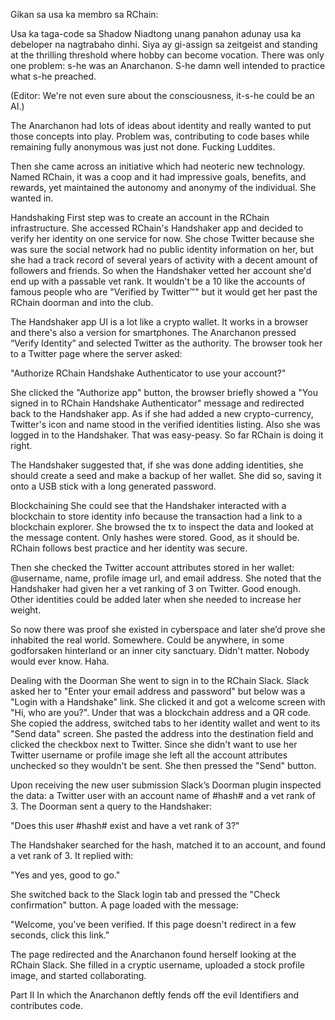 Gikan sa usa ka membro sa RChain:

Usa ka taga-code sa Shadow
Niadtong unang panahon adunay usa ka debeloper na nagtrabaho dinhi. Siya ay gi-assign sa zeitgeist and standing at the thrilling threshold where hobby can become vocation. There was only one problem: s-he was an Anarchanon. S-he damn well intended to practice what s-he preached.

(Editor: We're not even sure about the consciousness, it-s-he could be an AI.)

The Anarchanon had lots of ideas about identity and really wanted to put those concepts into play. Problem was, contributing to code bases while remaining fully anonymous was just not done. Fucking Luddites.

Then she came across an initiative which had neoteric new technology. Named RChain, it was a coop and it had impressive goals, benefits, and rewards, yet maintained the autonomy and anonymy of the individual. She wanted in.

Handshaking
First step was to create an account in the RChain infrastructure. She accessed RChain's Handshaker app and decided to verify her identity on one service for now. She chose Twitter because she was sure the social network had no public identity information on her, but she had a track record of several years of activity with a decent amount of followers and friends. So when the Handshaker vetted her account she'd end up with a passable vet rank. It wouldn't be a 10 like the accounts of famous people who are "Verified by Twitter™" but it would get her past the RChain doorman and into the club.

The Handshaker app UI is a lot like a crypto wallet. It works in a browser and there's also a version for smartphones. The Anarchanon pressed “Verify Identity” and selected Twitter as the authority. The browser took her to a Twitter page where the server asked:

"Authorize RChain Handshake Authenticator to use your account?"

She clicked the "Authorize app" button, the browser briefly showed a "You signed in to RChain Handshake Authenticator" message and redirected back to the Handshaker app. As if she had added a new crypto-currency, Twitter's icon and name stood in the verified identities listing. Also she was logged in to the Handshaker. That was easy-peasy. So far RChain is doing it right.

The Handshaker suggested that, if she was done adding identities, she should create a seed and make a backup of her wallet. She did so, saving it onto a USB stick with a long generated password.

Blockchaining
She could see that the Handshaker interacted with a blockchain to store identity info because the transaction had a link to a blockchain explorer. She browsed the tx to inspect the data and looked at the message content. Only hashes were stored. Good, as it should be. RChain follows best practice and her identity was secure.

Then she checked the Twitter account attributes stored in her wallet: @username, name, profile image url, and email address. She noted that the Handshaker had given her a vet ranking of 3 on Twitter. Good enough. Other identities could be added later when she needed to increase her weight.

So now there was proof she existed in cyberspace and later she’d prove she inhabited the real world. Somewhere. Could be anywhere, in some godforsaken hinterland or an inner city sanctuary. Didn't matter. Nobody would ever know. Haha.

Dealing with the Doorman
She went to sign in to the RChain Slack. Slack asked her to "Enter your email address and password" but below was a "Login with a Handshake" link. She clicked it and got a welcome screen with "Hi, who are you?". Under that was a blockchain address and a QR code. She copied the address, switched tabs to her identity wallet and went to its "Send data" screen. She pasted the address into the destination field and clicked the checkbox next to Twitter. Since she didn't want to use her Twitter username or profile image she left all the account attributes unchecked so they wouldn't be sent. She then pressed the "Send" button.

Upon receiving the new user submission Slack’s Doorman plugin inspected the data: a Twitter user with an account name of #hash# and a vet rank of 3. The Doorman sent a query to the Handshaker:

"Does this user #hash# exist and have a vet rank of 3?"

The Handshaker searched for the hash, matched it to an account, and found a vet rank of 3. It replied with:

"Yes and yes, good to go."

She switched back to the Slack login tab and pressed the "Check confirmation" button. A page loaded with the message:

"Welcome, you've been verified. If this page doesn't redirect in a few seconds, click this link."

The page redirected and the Anarchanon found herself looking at the RChain Slack. She filled in a cryptic username, uploaded a stock profile image, and started collaborating.

Part II
In which the Anarchanon deftly fends off the evil Identifiers and contributes code.
